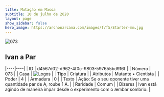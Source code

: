```yaml
---
title: Mutação em Massa
subtitle: 10 de julho de 2020
layout: page
show_sidebar: false
hero_image: https://archonarcana.com/images/f/f5/Starter-mm.jpg
---
```


![073](https://cdn.keyforgegame.com/media/card_front/pt/479_073_HP57J82528CR_pt.png)

## Ivan a Par

|----|----|
| ID | d4567d02-d962-4f0c-9803-597655bd916f |
| Número | 073 |
| Casa | ![Logos](https://archonarcana.com/images/thumb/c/ce/Logos.png/22px-Logos.png "Logos") |
| Tipo | Criatura |
| Atributos | Mutante • Cientista |
| Poder | 4 |
| Armadura | 0 |
| Texto | Ação: Se o seu oponente tiver uma quantidade par de A, roube 1 A. |
| Raridade | Comum |
| Dizeres | Ivan está agindo de maneira ímpar desde o experimento com o æmbar sombrio. |
